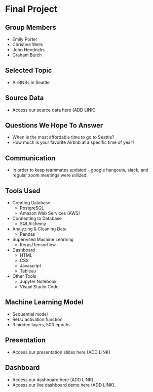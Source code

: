 # Final Project

## Group Members
* Emily Porter
* Christine Wells
* John Hendricks
* Graham Burch

## Selected Topic
* AirBNBs in Seattle

## Source Data
* Access our source data here (ADD LINK)

## Questions We Hope To Answer
* When is the most affordable time to go to Seattle?
* How much is your favorite Airbnb at a specific time of year?

## Communication
* In order to keep teammates updated - google hangouts, slack, and regular zoom meetings were utilized.

## Tools Used
* Creating Database
    * PostgreSQL
    * Amazon Web Services (AWS)
* Connecting to Database
    * SQLAlchemy
* Analyzing & Cleaning Data
    * Pandas
* Supervised Machine Learning
    * Keras/Tensorflow
* Dashboard
    * HTML
    * CSS
    * Javascript
    * Tableau
* Other Tools
    * Jupyter Notebook
    * Visual Studio Code

## Machine Learning Model
* Sequential model
* ReLU activation function 
* 3 hidden layers, 500 epochs 

## Presentation
* Access our presentation slides here (ADD LINK)

## Dashboard
* Access our dashboard here (ADD LINK)
* Access our live dashboard demo here (ADD LINK).

